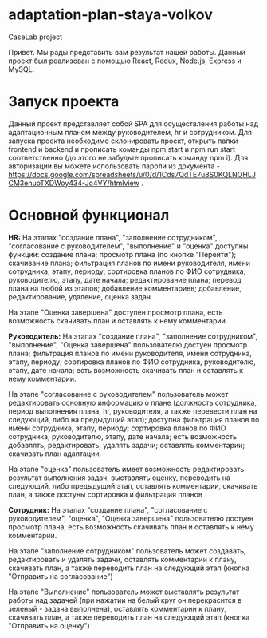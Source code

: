 # adaptation-plan-staya-volkov
CaseLab project

  Привет. Мы рады представить вам результат нашей работы. Данный проект был реализован с помощью React, Redux, Node.js, Express и MySQL.  

# Запуск проекта
  Данный проект представляет собой SPA для осуществления работы над адаптационным планом между руководителем, hr и сотрудником. 
  Для запуска проекта необходимо склонировать проект, открыть папки frontend и backend и прописать команды npm start и npm run start соответственно (до этого не забудьте прописать команду npm i).
  Для авторизации вы можете использовать пароли из документа -https://docs.google.com/spreadsheets/u/0/d/1Cds7QdTE7u8S0KQLNQHLJCM3enuoTXDWoy434-Jo4VY/htmlview . 
  
 # Основной функционал

**HR:**  На этапах "создание плана", "заполнение сотрудником", "согласование с руководителем", "выполнение" и "оценка" доступны функции: создание плана; просмотр плана (по кнопке "Перейти"); скачивание плана; фильтрация планов по имени руководителя, имени сотрудника, этапу, периоду; сортировка планов по ФИО сотрудника, руководителю, этапу, дате начала; редактирование плана; перевод плана на любой из этапов; добавление комментариев; добавление, редактирование, удаление, оценка задач.
<p> На этапе "Оценка завершена" доступен просмотр плана, есть возможность скачивать план и оставлять к нему комментарии. </p>

**Руководитель:**  На этапах "создание плана", "заполнение сотрудником", "выполнение", "Оценка завершена" пользователю достуен просмотр плана; фильтрация планов по имени руководителя, имени сотрудника, этапу, периоду; сортировка планов по ФИО сотрудника, руководителю, этапу, дате начала; есть возможность скачивать план и оставлять к нему комментарии. 
<p> На этапе "согласование с руководителем" пользователь может редактировать основную информацию о плане (должность сотрудника, период выполнения плана, hr, руководителя, а также перевести план на следующий, либо на предыдущий этап); доступна фильтрация планов по имени сотрудника, этапу, периоду; сортировка планов по ФИО сотрудника, руководителю, этапу, дате начала; есть возможность добавлять, редактировать, удалять задачи; оставлять комментарии; скачивать план адаптации.</p>
<p> На этапе "оценка" пользователь имеет возможность редактировать результат выполнения задач, выставлять оценку, переводить на следующий, либо предыдущий этап, оставлять комментарии, скачивать план, а также достуны сортировка и фильтрация планов </p>

**Сотрудник:**  На этапах "создание плана", "согласование с руководителем", "оценка", "Оценка завершена" пользователю достуен просмотр плана, есть возможность скачивать план и оставлять к нему комментарии. 
<p> На этапе "заполнение сотрудником" пользователь может создавать, редактировать и удалять задачи, оставлять комментарии к плану, скачивать план, а также переводить план на следующий этап (кнопка "Отправить на согласование")</p>
<p> На этапе "Выполнение" пользователь может выставлять результат работы над задачей (при нажатии на белый круг он перекрасится в зеленый - задача выполнена), оставлять комментарии к плану, скачивать план, а также переводить план на следующий этап (кнопка "Отправить на оценку") </p>
